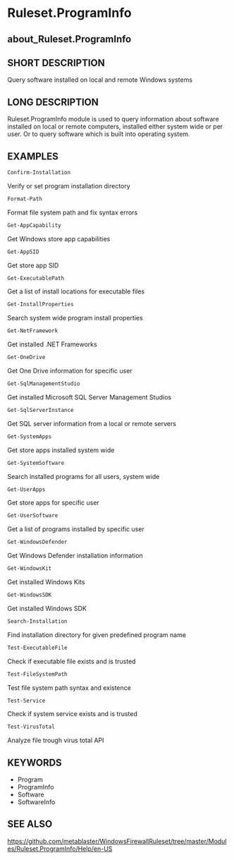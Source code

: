 
# Ruleset.ProgramInfo

## about_Ruleset.ProgramInfo

## SHORT DESCRIPTION

Query software installed on local and remote Windows systems

## LONG DESCRIPTION

Ruleset.ProgramInfo module is used to query information about software installed on local or
remote computers, installed either system wide or per user.
Or to query software which is built into operating system.

## EXAMPLES

```powershell
Confirm-Installation
```

Verify or set program installation directory

```powershell
Format-Path
```

Format file system path and fix syntax errors

```powershell
Get-AppCapability
```

Get Windows store app capabilities

```powershell
Get-AppSID
```

Get store app SID

```powershell
Get-ExecutablePath
```

Get a list of install locations for executable files

```powershell
Get-InstallProperties
```

Search system wide program install properties

```powershell
Get-NetFramework
```

Get installed .NET Frameworks

```powershell
Get-OneDrive
```

Get One Drive information for specific user

```powershell
Get-SqlManagementStudio
```

Get installed Microsoft SQL Server Management Studios

```powershell
Get-SqlServerInstance
```

Get SQL server information from a local or remote servers

```powershell
Get-SystemApps
```

Get store apps installed system wide

```powershell
Get-SystemSoftware
```

Search installed programs for all users, system wide

```powershell
Get-UserApps
```

Get store apps for specific user

```powershell
Get-UserSoftware
```

Get a list of programs installed by specific user

```powershell
Get-WindowsDefender
```

Get Windows Defender installation information

```powershell
Get-WindowsKit
```

Get installed Windows Kits

```powershell
Get-WindowsSDK
```

Get installed Windows SDK

```powershell
Search-Installation
```

Find installation directory for given predefined program name

```powershell
Test-ExecutableFile
```

Check if executable file exists and is trusted

```powershell
Test-FileSystemPath
```

Test file system path syntax and existence

```powershell
Test-Service
```

Check if system service exists and is trusted

```powershell
Test-VirusTotal
```

Analyze file trough virus total API

## KEYWORDS

- Program
- ProgramInfo
- Software
- SoftwareInfo

## SEE ALSO

https://github.com/metablaster/WindowsFirewallRuleset/tree/master/Modules/Ruleset.ProgramInfo/Help/en-US
